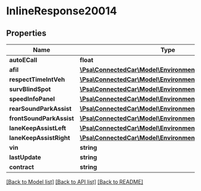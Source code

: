 # InlineResponse20014

## Properties
Name | Type | Description | Notes
------------ | ------------- | ------------- | -------------
**autoECall** | **float** |  | [optional] 
**afil** | [**\Psa\ConnectedCar\Model\EnvironmentlistInfoDayAndNight**](EnvironmentlistInfoDayAndNight.md) |  | [optional] 
**respectTimeIntVeh** | [**\Psa\ConnectedCar\Model\EnvironmentlistInfoDayAndNight**](EnvironmentlistInfoDayAndNight.md) |  | [optional] 
**survBlindSpot** | [**\Psa\ConnectedCar\Model\EnvironmentlistInfoDayAndNight**](EnvironmentlistInfoDayAndNight.md) |  | [optional] 
**speedInfoPanel** | [**\Psa\ConnectedCar\Model\EnvironmentlistInfoDayAndNight**](EnvironmentlistInfoDayAndNight.md) |  | [optional] 
**rearSoundParkAssist** | [**\Psa\ConnectedCar\Model\EnvironmentlistInfoDayAndNight**](EnvironmentlistInfoDayAndNight.md) |  | [optional] 
**frontSoundParkAssist** | [**\Psa\ConnectedCar\Model\EnvironmentlistInfoDayAndNight**](EnvironmentlistInfoDayAndNight.md) |  | [optional] 
**laneKeepAssistLeft** | [**\Psa\ConnectedCar\Model\EnvironmentlistInfoDayAndNight**](EnvironmentlistInfoDayAndNight.md) |  | [optional] 
**laneKeepAssistRight** | [**\Psa\ConnectedCar\Model\EnvironmentlistInfoDayAndNight**](EnvironmentlistInfoDayAndNight.md) |  | [optional] 
**vin** | **string** |  | [optional] 
**lastUpdate** | **string** |  | [optional] 
**contract** | **string** |  | [optional] 

[[Back to Model list]](../README.md#documentation-for-models) [[Back to API list]](../README.md#documentation-for-api-endpoints) [[Back to README]](../README.md)


